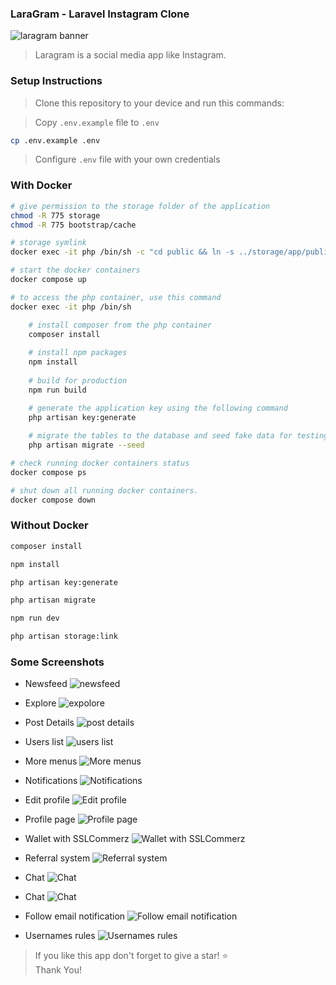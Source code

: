 ### LaraGram - Laravel Instagram Clone

![laragram banner](public/images/laragram.jpg)

> Laragram is a social media app like Instagram.

### Setup Instructions

> Clone this repository to your device and run this commands:

> Copy `.env.example` file to `.env`

```sh
cp .env.example .env
```

> Configure `.env` file with your own credentials

### With Docker
```sh
# give permission to the storage folder of the application
chmod -R 775 storage
chmod -R 775 bootstrap/cache

# storage symlink
docker exec -it php /bin/sh -c "cd public && ln -s ../storage/app/public storage"

# start the docker containers
docker compose up

# to access the php container, use this command
docker exec -it php /bin/sh

    # install composer from the php container
    composer install
    
    # install npm packages
    npm install
    
    # build for production
    npm run build

    # generate the application key using the following command
    php artisan key:generate
    
    # migrate the tables to the database and seed fake data for testing
    php artisan migrate --seed

# check running docker containers status
docker compose ps

# shut down all running docker containers.
docker compose down
```

### Without Docker
```sh
composer install

npm install

php artisan key:generate

php artisan migrate

npm run dev

php artisan storage:link
```

### Some Screenshots

- Newsfeed
![newsfeed](public/images/screenshots/01-newsfeed.png)

- Explore
![expolore](public/images/screenshots/02-explore.png)

- Post Details
![post details](public/images/screenshots/03.1-post-details.png)

- Users list
![users list](public/images/screenshots/03.2-users-list.png)

- More menus
![More menus](public/images/screenshots/03.3-more-menus.png)

- Notifications
![Notifications](public/images/screenshots/04-notifications.png)

- Edit profile
![Edit profile](public/images/screenshots/05-edit-profile.png)

- Profile page
![Profile page](public/images/screenshots/06-profile-page.png)

- Wallet with SSLCommerz
![Wallet with SSLCommerz](public/images/screenshots/07-wallet-with-sslcommerz.png)

- Referral system
![Referral system](public/images/screenshots/08-referral-system.png)

- Chat
![Chat](public/images/screenshots/09-chat-1.png)

- Chat
![Chat](public/images/screenshots/10-chat-2.png)

- Follow email notification
![Follow email notification](public/images/screenshots/11-follow-email-notification.png)

- Usernames rules
![Usernames rules](public/images/screenshots/12-username-rules.png)

> If you like this app don't forget to give a star! ⭐ \
> Thank You!
